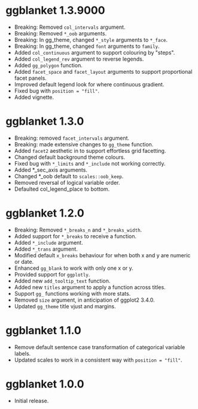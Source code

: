# ggblanket 1.3.9000

* Breaking: Removed `col_intervals` argument.
* Breaking: Removed `*_oob` arguments.
* Breaking: In gg_theme, changed `*_style` arguments to `*_face`.
* Breaking: In gg_theme, changed `font` arguments to `family`.
* Added `col_continuous` argument to support colouring by "steps". 
* Added `col_legend_rev` argument to reverse legends.
* Added `gg_polygon` function.
* Added `facet_space` and `facet_layout` arguments to support proportional facet panels.
* Improved default legend look for where continuous gradient.
* Fixed bug with `position = "fill"`.
* Added vignette.

# ggblanket 1.3.0

* Breaking: removed `facet_intervals` argument.
* Breaking: made extensive changes to `gg_theme` function.
* Added `facet2` aesthetic in to support effortless grid facetting.
* Changed default background theme colours.
* Fixed bug with `*_limits` and `*_include` not working correctly.  
* Added *_sec_axis arguments.
* Changed *_oob default to `scales::oob_keep`.
* Removed reversal of logical variable order.
* Defaulted col_legend_place to bottom.  

# ggblanket 1.2.0

* Breaking: Removed `*_breaks_n` and `*_breaks_width`.
* Added support for `*_breaks` to receive a function.
* Added `*_include` argument. 
* Added `*_trans` argument.
* Modified default `x_breaks` behaviour for when both x and y are numeric or date.
* Enhanced `gg_blank` to work with only one x or y.
* Provided support for `ggplotly`.
* Added new `add_tooltip_text` function.
* Added new `titles` argument to apply a function across titles.
* Support `gg_` functions working with more stats.
* Removed `size` argument, in anticipation of ggplot2 3.4.0.
* Updated `gg_theme` title vjust and margins.

# ggblanket 1.1.0

* Remove default sentence case transformation of categorical variable labels.
* Updated scales to work in a consistent way with `position = "fill"`.

# ggblanket 1.0.0

* Initial release.
